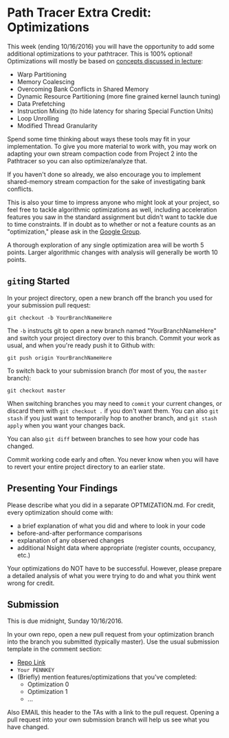  Path Tracer Extra Credit: Optimizations
========================

This week (ending 10/16/2016) you will have the opportunity to add some additional
optimizations to your pathtracer. This is 100% optional!
Optimizations will mostly be based on [concepts discussed in lecture](https://github.com/CIS565-Fall-2016/cis565-fall-2016.github.io/blob/master/lectures/5-CUDA-Performance.pdf):
- Warp Partitioning
- Memory Coalescing
- Overcoming Bank Conflicts in Shared Memory
- Dynamic Resource Partitioning (more fine grained kernel launch tuning)
- Data Prefetching
- Instruction Mixing (to hide latency for sharing Special Function Units)
- Loop Unrolling
- Modified Thread Granularity

Spend some time thinking about ways these tools may fit in your implementation.
To give you more material to work with, you may work on adapting your own
stream compaction code from Project 2 into the Pathtracer so you can also
optimize/analyze that.

If you haven't done so already, we also encourage you to implement shared-memory
stream compaction for the sake of investigating bank conflicts.

This is also your time to impress anyone who might look at your project, so
feel free to tackle algorithmic optimizations as well, including acceleration
features you saw in the standard assignment but didn't want to tackle due to
time constraints. If in doubt as to whether or not a feature counts as an
"optimization," please ask in the [Google Group](https://groups.google.com/forum/#!forum/cis-565-fall-2016).

A thorough exploration of any single optimization area will be worth 5 points.
Larger algorithmic changes with analysis will generally be worth 10 points.

## `git`ing Started
In your project directory, open a new branch off the branch you used for your
submission pull request:

`git checkout -b YourBranchNameHere`

The `-b` instructs git to open a new branch named "YourBranchNameHere" and
switch your project directory over to this branch. Commit your work as usual,
and when you're ready push it to Github with:

`git push origin YourBranchNameHere`

To switch back to your submission branch (for most of you, the `master` branch):

`git checkout master`

When switching branches you may need to `commit` your current changes, or discard
them with `git checkout .` if you don't want them.
You can also `git stash` if you just want to temporarily hop to another branch,
and `git stash apply` when you want your changes back.

You can also `git diff` between branches to see how your code has changed.

Commit working code early and often. You never know when you will have to revert
your entire project directory to an earlier state.

## Presenting Your Findings
Please describe what you did in a separate OPTMIZATION.md.
For credit, every optimization should come with:
- a brief explanation of what you did and where to look in your code
- before-and-after performance comparisons
- explanation of any observed changes
- additional Nsight data where appropriate (register counts, occupancy, etc.)

Your optimizations do NOT have to be successful. However, please prepare a
detailed analysis of what you were trying to do and what you think went wrong
for credit.

## Submission
This is due midnight, Sunday 10/16/2016.

In your own repo, open a new pull request from your optimization branch into
the branch you submitted (typically master).
Use the usual submission template in the comment section:
* [Repo Link](https://link-to-your-repo)
* `Your PENNKEY`
* (Briefly) mention features/optimizations that you've completed:
    * Optimization 0
    * Optimization 1
    * ...

Also EMAIL this header to the TAs with a link to the pull request.
Opening a pull request into your own submission branch will help us see what
you have changed.
